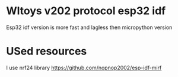 # Wltoys v202 protocol esp32 idf

Esp32 idf version is more fast and lagless then micropython version

# USed resources

I use nrf24 library
https://github.com/nopnop2002/esp-idf-mirf
